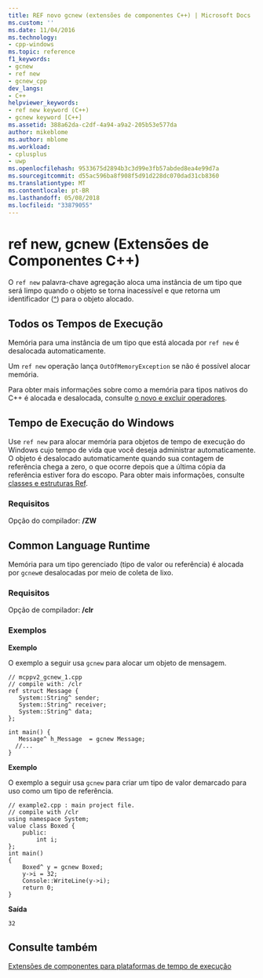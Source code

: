 ```yaml
---
title: REF novo gcnew (extensões de componentes C++) | Microsoft Docs
ms.custom: ''
ms.date: 11/04/2016
ms.technology:
- cpp-windows
ms.topic: reference
f1_keywords:
- gcnew
- ref new
- gcnew_cpp
dev_langs:
- C++
helpviewer_keywords:
- ref new keyword (C++)
- gcnew keyword [C++]
ms.assetid: 388a62da-c2df-4a94-a9a2-205b53e577da
author: mikeblome
ms.author: mblome
ms.workload:
- cplusplus
- uwp
ms.openlocfilehash: 9533675d2894b3c3d99e3fb57abded8ea4e99d7a
ms.sourcegitcommit: d55ac596ba8f908f5d91d228dc070dad31cb8360
ms.translationtype: MT
ms.contentlocale: pt-BR
ms.lasthandoff: 05/08/2018
ms.locfileid: "33879055"
---
```

# <a name="ref-new-gcnew--c-component-extensions"></a>ref new, gcnew (Extensões de Componentes C++)
O `ref new` palavra-chave agregação aloca uma instância de um tipo que será limpo quando o objeto se torna inacessível e que retorna um identificador ([^](../windows/handle-to-object-operator-hat-cpp-component-extensions.md)) para o objeto alocado.  
  
## <a name="all-runtimes"></a>Todos os Tempos de Execução  
 Memória para uma instância de um tipo que está alocada por `ref new` é desalocada automaticamente.  
  
 Um `ref new` operação lança `OutOfMemoryException` se não é possível alocar memória.  
  
 Para obter mais informações sobre como a memória para tipos nativos do C++ é alocada e desalocada, consulte [o novo e excluir operadores](../cpp/new-and-delete-operators.md).  
  
## <a name="windows-runtime"></a>Tempo de Execução do Windows  
 Use `ref new` para alocar memória para objetos de tempo de execução do Windows cujo tempo de vida que você deseja administrar automaticamente. O objeto é desalocado automaticamente quando sua contagem de referência chega a zero, o que ocorre depois que a última cópia da referência estiver fora do escopo. Para obter mais informações, consulte [classes e estruturas Ref](http://msdn.microsoft.com/library/windows/apps/hh699870.aspx).  
  
### <a name="requirements"></a>Requisitos  
 Opção do compilador: **/ZW**  
  
## <a name="common-language-runtime"></a>Common Language Runtime 
 Memória para um tipo gerenciado (tipo de valor ou referência) é alocada por `gcnew`e desalocadas por meio de coleta de lixo.  
  
### <a name="requirements"></a>Requisitos  
 Opção de compilador: **/clr**  
  
### <a name="examples"></a>Exemplos  
 **Exemplo**  
  
 O exemplo a seguir usa `gcnew` para alocar um objeto de mensagem.  
  
```  
// mcppv2_gcnew_1.cpp  
// compile with: /clr  
ref struct Message {  
   System::String^ sender;  
   System::String^ receiver;  
   System::String^ data;  
};  
  
int main() {  
   Message^ h_Message  = gcnew Message;  
  //...  
}  
```  
  
 **Exemplo**  
  
 O exemplo a seguir usa `gcnew` para criar um tipo de valor demarcado para uso como um tipo de referência.  
  
```  
// example2.cpp : main project file.  
// compile with /clr  
using namespace System;  
value class Boxed {  
    public:  
        int i;  
};  
int main()  
{  
    Boxed^ y = gcnew Boxed;  
    y->i = 32;  
    Console::WriteLine(y->i);  
    return 0;  
}  
```  
  
 **Saída**  
  
```Output  
32  
```  
  
## <a name="see-also"></a>Consulte também  
 [Extensões de componentes para plataformas de tempo de execução](../windows/component-extensions-for-runtime-platforms.md)